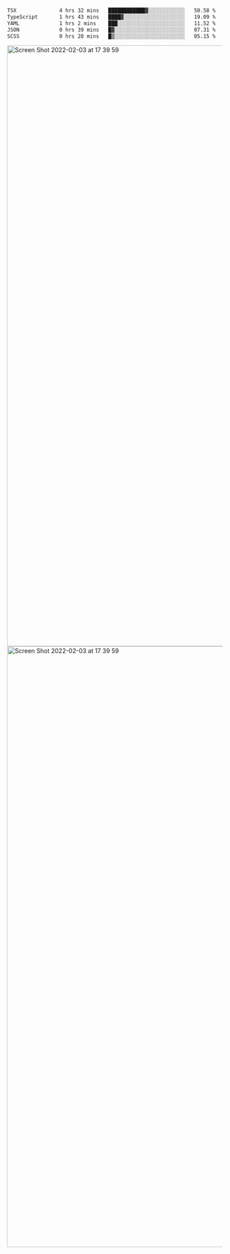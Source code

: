 <!--START_SECTION:waka-->

```txt
TSX              4 hrs 32 mins   ████████████▓░░░░░░░░░░░░   50.58 %
TypeScript       1 hrs 43 mins   ████▓░░░░░░░░░░░░░░░░░░░░   19.09 %
YAML             1 hrs 2 mins    ███░░░░░░░░░░░░░░░░░░░░░░   11.52 %
JSON             0 hrs 39 mins   █▓░░░░░░░░░░░░░░░░░░░░░░░   07.31 %
SCSS             0 hrs 28 mins   █▒░░░░░░░░░░░░░░░░░░░░░░░   05.15 %
```

<!--END_SECTION:waka-->

<img width="1400" alt="Screen Shot 2022-02-03 at 17 39 59" src="https://user-images.githubusercontent.com/45716542/152387304-f2b60485-53a6-4f4b-a818-5cefb1b0c0ae.png">
<img width="1400" alt="Screen Shot 2022-02-03 at 17 39 59" src="https://user-images.githubusercontent.com/45716542/152387273-ea5cdf21-2a45-44da-8bef-00c1763b1d42.png">
